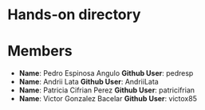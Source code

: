 Hands-on directory
==================

# Members

* **Name**: Pedro Espinosa Angulo **Github User**: pedresp
* **Name**: Andrii Lata **Github User**: AndriiLata
* **Name**: Patricia Cifrian Perez **Github User**: patricifrian
* **Name**: Victor Gonzalez Bacelar **Github User**: victox85
